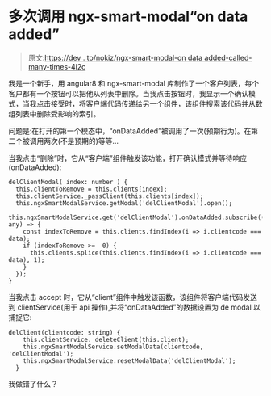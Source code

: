 # 多次调用 ngx-smart-modal“on data added”

> 原文:[https://dev . to/nokiz/ngx-smart-modal-on data added-called-many-times-4i2c](https://dev.to/nokiz/ngx-smart-modal-ondataadded-called-many-times-4i2c)

我是一个新手，用 angular8 和 ngx-smart-modal 库制作了一个客户列表，每个客户都有一个按钮可以把他从列表中删除。当我点击按钮时，我显示一个确认模式，当我点击接受时，将客户端代码传递给另一个组件，该组件搜索该代码并从数组列表中删除受影响的索引。

问题是:在打开的第一个模态中，“onDataAdded”被调用了一次(预期行为)。在第二个被调用两次(不是预期的)等等...

当我点击“删除”时，它从“客户端”组件触发该功能，打开确认模式并等待响应(onDataAdded):

```
delClientModal( index: number ) {
  this.clientToRemove = this.clients[index];
  this.clientService._passClient(this.clients[index]);
  this.ngxSmartModalService.getModal('delClientModal').open();
  this.ngxSmartModalService.get('delClientModal').onDataAdded.subscribe((data: any) => {
    const indexToRemove = this.clients.findIndex(i => i.clientcode === data);
    if (indexToRemove >=  0) {
      this.clients.splice(this.clients.findIndex(i => i.clientcode === data), 1);
    }
  });
} 
```

当我点击 accept 时，它从“client”组件中触发该函数，该组件将客户端代码发送到 clientService(用于 api 操作),并将“onDataAdded”的数据设置为 de modal 以捕捉它:

```
delClient(clientcode: string) {
    this.clientService._deleteClient(this.client);
    this.ngxSmartModalService.setModalData(clientcode, 'delClientModal');
    this.ngxSmartModalService.resetModalData('delClientModal');
  } 
```

我做错了什么？